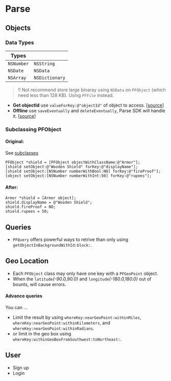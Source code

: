 Parse
====

## Objects

### Data Types
| Types | |
|--------|----|
| `NSNumber` | `NSString` |
| `NSDate` | `NSData` |
| `NSArray` | `NSDictionary` |

> :bangbang: Not recommend store large binaray using `NSData` on `PFObject` (which need less than 128 KB). Using `PFFile` instead.



* **Get objectId** use `valueForKey:@"objectId"` of object to access. [[source](https://www.parse.com/questions/getting-objectid-always-null)]
* **Offline** use `saveEventually` and `deleteEventually`, Parse SDK will handle it. [[source](https://parse.com/docs/ios_guide#objects-offline/iOS)]

### Subclassing PFObject

#### Original:
See [subclasses](https://www.parse.com/docs/ios_guide#subclasses/iOS)
```objc
PFObject *shield = [PFObject objectWithClassName:@"Armor"];
[shield setObject:@"Wooden Shield" forKey:@"displayName"];
[shield setObject:[NSNumber numberWithBool:NO] forKey:@"fireProof"];
[object setObject:[NSNumber numberWithInt:50] forKey:@"rupees"];
```

#### After:

```objc
Armor *shield = [Armor object];
shield.displayName = @"Wooden Shield";
shield.fireProof = NO;
shield.rupees = 50;
```


## Queries

*  `PFQuery` offers powerful ways to retrive than only using `getObjectInBackgroundWithId:block:`.

## Geo Location

* Each `PFObject` class may only have one key with a `PFGeoPoint` object.
* When the `latitude`*(-90.0,90.0)* and `longitude`*(-180.0,180.0)* out of bounts, will cause errors.

#### Advance queries
You can …

* Limit the result by using `whereKey:nearGeoPoint:withinMiles`, `whereKey:nearGeoPoint:withinKilometers`, and `whereKey:nearGeoPoint:withinRadians`.
* or limit in the geo box using `whereKey:withinGeoBoxFromSouthwest:toNortheast:`.

## User
* Sign up
* Login
